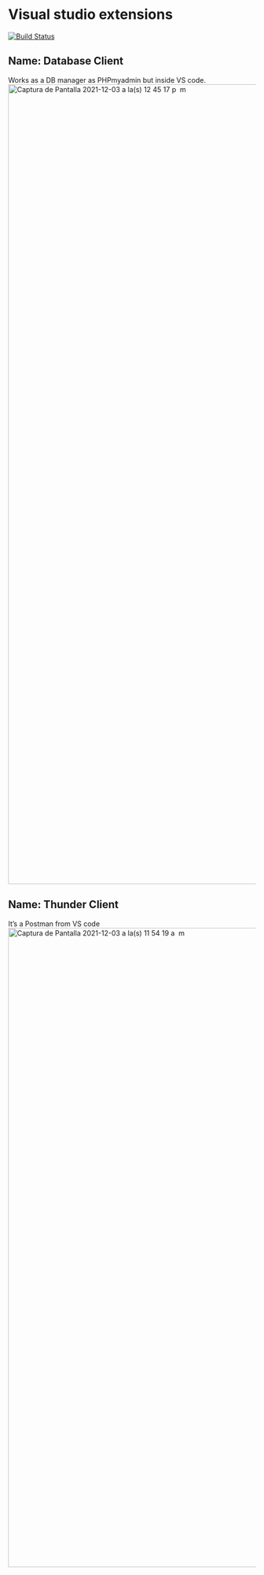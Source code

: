 # Visual studio extensions 

[![Build Status](https://travis-ci.org/joemccann/dillinger.svg?branch=master)]()

## Name: Database Client
Works as a DB manager as PHPmyadmin but inside VS code.
<img width="1625" alt="Captura de Pantalla 2021-12-03 a la(s) 12 45 17 p  m" src="https://user-images.githubusercontent.com/84168095/144656255-0c7a6c33-93d1-4d66-b959-d6854ac7cd11.png">


## Name: Thunder Client
It’s a Postman from VS code 
<img width="1299" alt="Captura de Pantalla 2021-12-03 a la(s) 11 54 19 a  m" src="https://user-images.githubusercontent.com/84168095/144656345-e318e3e9-ce4e-4040-b246-b763a238283a.png">


